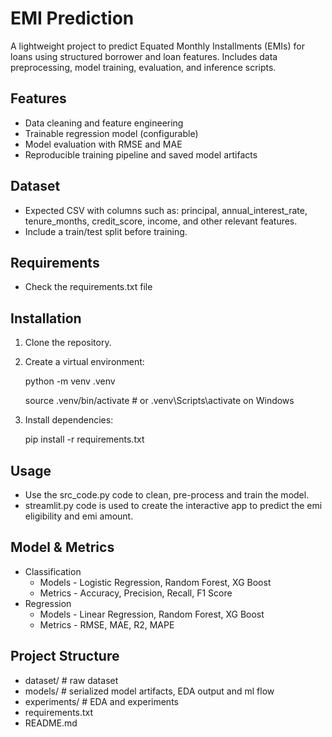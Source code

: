 # EMI Prediction

A lightweight project to predict Equated Monthly Installments (EMIs) for loans using structured borrower and loan features. Includes data preprocessing, model training, evaluation, and inference scripts.

## Features

- Data cleaning and feature engineering
- Trainable regression model (configurable)
- Model evaluation with RMSE and MAE
- Reproducible training pipeline and saved model artifacts

## Dataset

- Expected CSV with columns such as: principal, annual_interest_rate, tenure_months, credit_score, income, and other relevant features.
- Include a train/test split before training.

## Requirements

- Check the requirements.txt file

## Installation

1. Clone the repository.
2. Create a virtual environment:

   python -m venv .venv

   source .venv/bin/activate  # or .venv\Scripts\activate on Windows
3. Install dependencies:

   pip install -r requirements.txt

## Usage

* Use the src_code.py code to clean, pre-process and train the model.
* streamlit.py code is used to create the interactive app to predict the emi eligibility and emi amount.

## Model & Metrics

- Classification
  - Models - Logistic Regression, Random Forest, XG Boost
  - Metrics - Accuracy, Precision, Recall, F1 Score
- Regression
  - Models - Linear Regression, Random Forest, XG Boost
  - Metrics - RMSE, MAE, R2, MAPE

## Project Structure

- dataset/                # raw dataset
- models/              # serialized model artifacts, EDA output and ml flow
- experiments/           # EDA and experiments
- requirements.txt
- README.md
